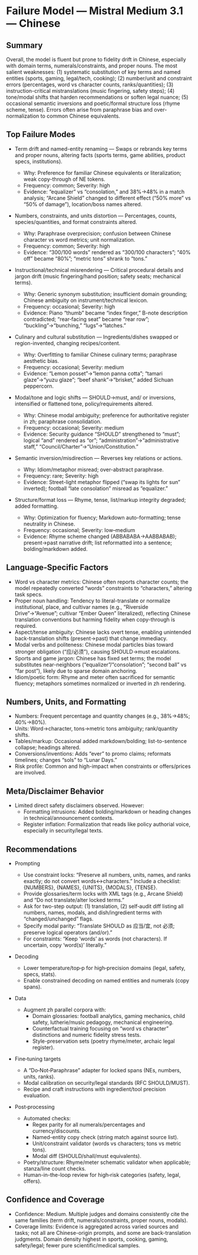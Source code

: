 # Failure Model — Mistral Medium 3.1 — Chinese

## Summary
Overall, the model is fluent but prone to fidelity drift in Chinese, especially with domain terms, numerals/constraints, and proper nouns. The most salient weaknesses: (1) systematic substitution of key terms and named entities (sports, gaming, legal/tech, cooking); (2) number/unit and constraint errors (percentages, word vs character counts, ranks/quantities); (3) instruction-critical mistranslations (music fingering, safety steps); (4) tone/modal shifts that harden recommendations or soften legal nuance; (5) occasional semantic inversions and poetic/formal structure loss (rhyme scheme, tense). Errors often arise from paraphrase bias and over-normalization to common Chinese equivalents.

## Top Failure Modes
- Term drift and named-entity renaming — Swaps or rebrands key terms and proper nouns, altering facts (sports terms, game abilities, product specs, institutions).
  - Why: Preference for familiar Chinese equivalents or literalization; weak copy-through of NE tokens.
  - Frequency: common; Severity: high
  - Evidence: “equalizer” vs “consolation,” and 38%→48% in a match analysis; “Arcane Shield” changed to different effect (“50% more” vs “50% of damage”), location/boss names altered.

- Numbers, constraints, and units distortion — Percentages, counts, species/quantities, and format constraints altered.
  - Why: Paraphrase overprecision; confusion between Chinese character vs word metrics; unit normalization.
  - Frequency: common; Severity: high
  - Evidence: “300/100 words” rendered as “300/100 characters”; “40% off” became “80%”; “metric tons” shrank to “tons.”

- Instructional/technical misrendering — Critical procedural details and jargon drift (music fingering/hand position; safety seats; mechanical terms).
  - Why: Generic synonym substitution; insufficient domain grounding; Chinese ambiguity on instrument/technical lexicon.
  - Frequency: occasional; Severity: high
  - Evidence: Piano “thumb” became “index finger,” B-note description contradicted; “rear‑facing seat” became “rear row”; “buckling”→“bunching,” “lugs”→“latches.”

- Culinary and cultural substitution — Ingredients/dishes swapped or region-invented, changing recipes/content.
  - Why: Overfitting to familiar Chinese culinary terms; paraphrase aesthetic bias.
  - Frequency: occasional; Severity: medium
  - Evidence: “Lemon posset”→“lemon panna cotta”; “tamari glaze”→“yuzu glaze”; “beef shank”→“brisket,” added Sichuan peppercorn.

- Modal/tone and logic shifts — SHOULD→must, and/ or inversions, intensified or flattened tone, policy/requirements altered.
  - Why: Chinese modal ambiguity; preference for authoritative register in zh; paraphrase consolidation.
  - Frequency: occasional; Severity: medium
  - Evidence: Security guidance “SHOULD” strengthened to “must”; logical “and” rendered as “or”; “administration”→“administrative staff,” “Council/Charter”→“Union/Constitution.”

- Semantic inversion/misdirection — Reverses key relations or actions.
  - Why: Idiom/metaphor misread; over-abstract paraphrase.
  - Frequency: rare; Severity: high
  - Evidence: Street-light metaphor flipped (“swap its lights for sun” inverted); football “late consolation” misread as “equalizer.”

- Structure/format loss — Rhyme, tense, list/markup integrity degraded; added formatting.
  - Why: Optimization for fluency; Markdown auto-formatting; tense neutrality in Chinese.
  - Frequency: occasional; Severity: low–medium
  - Evidence: Rhyme scheme changed (ABBABABA→AABBABAB); present→past narrative drift; list reformatted into a sentence; bolding/markdown added.

## Language‑Specific Factors
- Word vs character metrics: Chinese often reports character counts; the model repeatedly converted “words” constraints to “characters,” altering task specs.
- Proper noun handling: Tendency to literal-translate or normalize institutional, place, and cultivar names (e.g., “Riverside Drive”→“Avenue”; cultivar “Ember Queen” literalized), reflecting Chinese translation conventions but harming fidelity when copy-through is required.
- Aspect/tense ambiguity: Chinese lacks overt tense, enabling unintended back-translation shifts (present→past) that change immediacy.
- Modal verbs and politeness: Chinese modal particles bias toward stronger obligation (“应/必须”), causing SHOULD→must escalations.
- Sports and game jargon: Chinese has fixed set terms; the model substitutes near-neighbors (“equalizer”/“consolation”; “second ball” vs “far post”), likely due to sparse domain anchoring.
- Idiom/poetic form: Rhyme and meter often sacrificed for semantic fluency; metaphors sometimes normalized or inverted in zh rendering.

## Numbers, Units, and Formatting
- Numbers: Frequent percentage and quantity changes (e.g., 38%→48%; 40%→80%).
- Units: Word→character, tons→metric tons ambiguity; rank/quantity shifts.
- Tables/markup: Occasional added markdown/bolding; list-to-sentence collapse; headings altered.
- Conversions/inventions: Adds “ever” to promo claims; reformats timelines; changes “sols” to “Lunar Days.”
- Risk profile: Common and high-impact when constraints or offers/prices are involved.

## Meta/Disclaimer Behavior
- Limited direct safety disclaimers observed. However:
  - Formatting intrusions: Added bolding/markdown or heading changes in technical/announcement contexts.
  - Register inflation: Formalization that reads like policy authorial voice, especially in security/legal texts.

## Recommendations
- Prompting
  - Use constraint locks: “Preserve all numbers, units, names, and ranks exactly; do not convert words↔characters.” Include a checklist: {NUMBERS}, {NAMES}, {UNITS}, {MODALS}, {TENSE}.
  - Provide glossaries/term locks with XML tags (e.g., <term lock>Arcane Shield</term>) and “Do not translate/alter locked terms.”
  - Ask for two-step output: (1) translation, (2) self‑audit diff listing all numbers, names, modals, and dish/ingredient terms with “changed/unchanged” flags.
  - Specify modal parity: “Translate SHOULD as 应当/宜, not 必须; preserve logical operators (and/or).”
  - For constraints: “Keep ‘words’ as words (not characters). If uncertain, copy ‘word(s)’ literally.”

- Decoding
  - Lower temperature/top‑p for high‑precision domains (legal, safety, specs, stats).
  - Enable constrained decoding on named entities and numerals (copy spans).

- Data
  - Augment zh parallel corpora with:
    - Domain glossaries: football analytics, gaming mechanics, child safety, lutherie/music pedagogy, mechanical engineering.
    - Counterfactual training focusing on “word vs character” distinctions and numeric fidelity stress tests.
    - Style-preservation sets (poetry rhyme/meter, archaic legal register).

- Fine‑tuning targets
  - A “Do‑Not‑Paraphrase” adapter for locked spans (NEs, numbers, units, ranks).
  - Modal calibration on security/legal standards (RFC SHOULD/MUST).
  - Recipe and craft instructions with ingredient/tool precision evaluation.

- Post‑processing
  - Automated checks:
    - Regex parity for all numerals/percentages and currency/discounts.
    - Named-entity copy check (string match against source list).
    - Unit/constraint validator (words vs characters; tons vs metric tons).
    - Modal diff (SHOULD/shall/must equivalents).
  - Poetry/structure: Rhyme/meter schematic validator when applicable; stanza/line count checks.
  - Human-in-the-loop review for high‑risk categories (safety, legal, offers).

## Confidence and Coverage
- Confidence: Medium. Multiple judges and domains consistently cite the same families (term drift, numerals/constraints, proper nouns, modals). 
- Coverage limits: Evidence is aggregated across varied sources and tasks; not all are Chinese-origin prompts, and some are back-translation judgments. Domain density highest in sports, cooking, gaming, safety/legal; fewer pure scientific/medical samples.